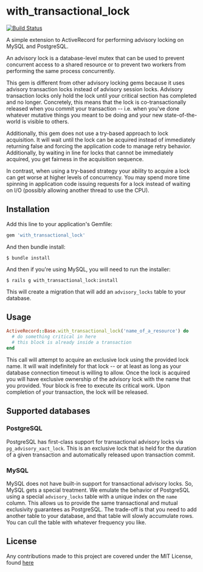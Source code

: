 # with_transactional_lock

[![Build Status](https://travis-ci.com/Betterment/with_transactional_lock.svg?token=6b6DErRMUHX47kEoBZ3t&branch=master)](https://travis-ci.com/Betterment/with_transactional_lock)

A simple extension to ActiveRecord for performing advisory locking on
MySQL and PostgreSQL.

An advisory lock is a database-level mutex that can be used to prevent
concurrent access to a shared resource or to prevent two workers from
performing the same process concurrently.

This gem is different from other advisory locking gems because it
uses advisory transaction locks instead of advisory session locks. 
Advisory transaction locks only hold the lock until your critical 
section has completed and no longer. Concretely, this means that the 
lock is co-transactionally released when you commit your transaction 
-- i.e. when you've done whatever mutative things you meant to be 
doing and your new state-of-the-world is visible to others.

Additionally, this gem does not use a try-based approach to lock
acquisition. It will wait until the lock can be acquired instead of 
immediately returning false and forcing the application code to manage 
retry behavior. Additionally, by waiting in line for locks that cannot 
be immediately acquired, you get fairness in the acquisition sequence.

In contrast, when using a try-based strategy your ability to acquire 
a lock can get worse at higher levels of concurrency. You may spend 
more time spinning in application code issuing requests for a lock
instead of waiting on I/O (possibly allowing another thread to use the
CPU).

## Installation

Add this line to your application's Gemfile:

``` ruby
gem 'with_transactional_lock'
```

And then bundle install:

```
$ bundle install
```

And then if you're using MySQL, you will need to run the installer:

```
$ rails g with_transactional_lock:install
```

This will create a migration that will add an `advisory_locks` table to 
your database.

## Usage

```ruby
ActiveRecord::Base.with_transactional_lock('name_of_a_resource') do
  # do something critical in here
  # this block is already inside a transaction
end
```

This call will attempt to acquire an exclusive lock using the provided 
lock name. It will wait indefinitely for that lock -- or at least as
long as your database connection timeout is willing to allow. Once the
lock is acquired you will have exclusive ownership of the advisory lock
with the name that you provided. Your block is free to execute its
critical work. Upon completion of your transaction, the lock will be 
released.

## Supported databases

### PostgreSQL

PostgreSQL has first-class support for transactional advisory locks via
`pg_advisory_xact_lock`. This is an exclusive lock that is held for the
duration of a given transaction and automatically released upon
transaction commit.

### MySQL

MySQL does not have built-in support for transactional advisory locks.
So, MySQL gets a special treatment. We emulate the behavior of PostgreSQL
using a special `advisory_locks` table with a unique index on the `name`
column. This allows us to provide the same transactional and mutual
exclusivity guarantees as PostgreSQL. The trade-off is that you need to
add another table to your database, and that table will slowly
accumulate rows. You can cull the table with whatever frequency you
like.

## License

Any contributions made to this project are covered under the MIT License, found [here](LICENSE)
